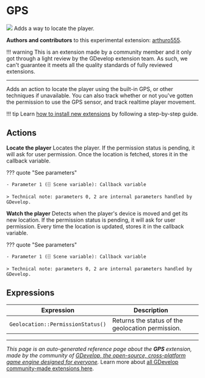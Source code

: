 # GPS

<img src="https://resources.gdevelop-app.com/assets/Icons/crosshairs-gps.svg" class="extension-icon"></img>
Adds a way to locate the player.

**Authors and contributors** to this experimental extension: [arthuro555](https://gd.games/arthuro555).

!!! warning
    This is an extension made by a community member and it only got through a
    light review by the GDevelop extension team. As such, we can't guarantee it
    meets all the quality standards of fully reviewed extensions.

---

Adds an action to locate the player using the built-in GPS, or other techniques if unavailable. 
You can also track whether or not you've gotten the permission to use the GPS sensor, and track realtime player movement.

!!! tip
    Learn [how to install new extensions](/gdevelop5/extensions/search) by following a step-by-step guide.

## Actions

**Locate the player**
Locates the player. If the permission status is pending, it will ask for user permission. Once the location is fetched, stores it in the callback variable.

??? quote "See parameters"

    - Parameter 1 (🗄️ Scene variable): Callback variable

    > Technical note: parameters 0, 2 are internal parameters handled by GDevelop.

**Watch the player**
Detects when the player's device is moved and get its new location. If the permission status is pending, it will ask for user permission. Every time the location is updated, stores it in the callback variable.

??? quote "See parameters"

    - Parameter 1 (🗄️ Scene variable): Callback variable

    > Technical note: parameters 0, 2 are internal parameters handled by GDevelop.

## Expressions

| Expression | Description |  |
|-----|-----|-----|
| `Geolocation::PermissionStatus()` | Returns the status of the geolocation permission. ||


---

*This page is an auto-generated reference page about the **GPS** extension, made by the community of [GDevelop, the open-source, cross-platform game engine designed for everyone](https://gdevelop.io/).* Learn more about [all GDevelop community-made extensions here](/gdevelop5/extensions).